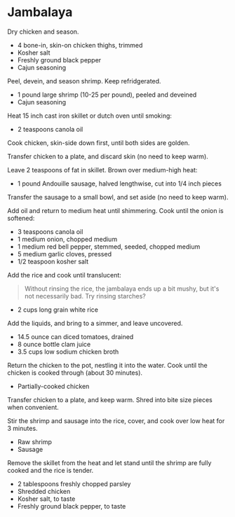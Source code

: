 Jambalaya
=========

Dry chicken and season.

- 4 bone-in, skin-on chicken thighs, trimmed
- Kosher salt
- Freshly ground black pepper
- Cajun seasoning

Peel, devein, and season shrimp. Keep refridgerated.

- 1 pound large shrimp (10-25 per pound), peeled and deveined
- Cajun seasoning

Heat 15 inch cast iron skillet or dutch oven until smoking:

- 2 teaspoons canola oil

Cook chicken, skin-side down first, until both sides are golden.

Transfer chicken to a plate, and discard skin (no need to keep warm).

Leave 2 teaspoons of fat in skillet. Brown over medium-high heat:

- 1 pound Andouille sausage, halved lengthwise, cut into 1/4 inch pieces

Transfer the sausage to a small bowl, and set aside (no need to keep warm).

Add oil and return to medium heat until shimmering. Cook until the onion is softened:

- 3 teaspoons canola oil
- 1 medium onion, chopped medium
- 1 medium red bell pepper, stemmed, seeded, chopped medium
- 5 medium garlic cloves, pressed
- 1/2 teaspoon kosher salt

Add the rice and cook until translucent:

> Without rinsing the rice, the jambalaya ends up a bit mushy, but it's not necessarily bad. Try rinsing starches?

- 2 cups long grain white rice

Add the liquids, and bring to a simmer, and leave uncovered.

- 14.5 ounce can diced tomatoes, drained
- 8 ounce bottle clam juice
- 3.5 cups low sodium chicken broth

Return the chicken to the pot, nestling it into the water. Cook until the chicken is cooked through (about 30 minutes).

- Partially-cooked chicken

Transfer chicken to a plate, and keep warm. Shred into bite size pieces when convenient.

Stir the shrimp and sausage into the rice, cover, and cook over low heat for 3 minutes.

- Raw shrimp
- Sausage

Remove the skillet from the heat and let stand until the shrimp are fully cooked and the rice is tender.

- 2 tablespoons freshly chopped parsley
- Shredded chicken
- Kosher salt, to taste
- Freshly ground black pepper, to taste
